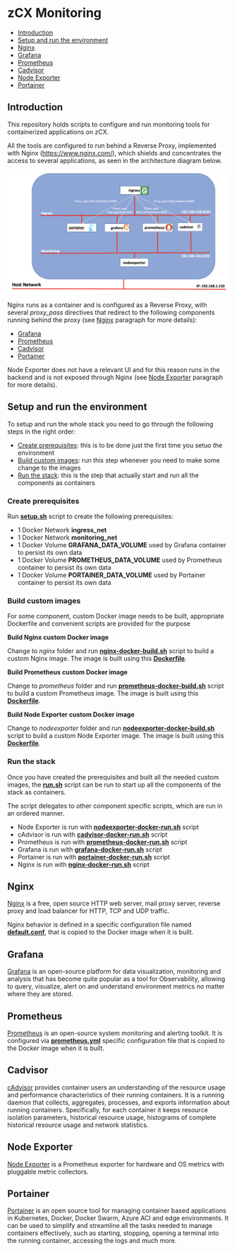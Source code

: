 # zCX Monitoring
- [Introduction](#introduction)
- [Setup and run the environment](#setup-and-run-the-environment)
- [Nginx](#nginx)
- [Grafana](#grafana)
- [Prometheus](#prometheus)
- [Cadvisor](#cadvisor)
- [Node Exporter](#node-exporter)
- [Portainer](#portainer)

## Introduction
This repository holds scripts to configure and run monitoring tools for containerized applications on zCX.

All the tools are configured to run behind a Reverse Proxy, implemented with Nginx (https://www.nginx.com/), which shields and concentrates the access to several applications, as seen in the architecture diagram below.

![](images/architecture.png)

Nginx runs as a container and is configured as a Reverse Proxy, with several *proxy_pass* directives that redirect to the following components running behind the proxy (see [Nginx](#nginx) paragraph for more details):
- [Grafana](#grafana)
- [Prometheus](#prometheus)
- [Cadvisor](#cadvisor)
- [Portainer](#portainer)

Node Exporter does not have a relevant UI and for this reason runs in the backend and is not exposed through Nginx (see [Node Exporter](#node-exporter) paragraph for more details).

## Setup and run the environment
To setup and run the whole stack you need to go through the following steps in the right order: 
- [Create prerequisites](#create-prerequisites): this is to be done just the first time you setuo the environment
- [Build custom images](#build-custom-images): run this step whenever you need to make some change to the images
- [Run the stack](#run-the-stack): this is the step that actually start and run all the components as containers

### Create prerequisites
Run **[setup.sh](setup.sh)** script to create the following prerequisites:

- 1 Docker Network **ingress_net**
- 1 Docker Network **monitoring_net**
- 1 Docker Volume **GRAFANA_DATA_VOLUME** used by Grafana container to persist its own data
- 1 Docker Volume **PROMETHEUS_DATA_VOLUME** used by Prometheus container to persist its own data
- 1 Docker Volume **PORTAINER_DATA_VOLUME** used by Portainer container to persist its own data

### Build custom images
For some component, custom Docker image needs to be built, appropriate Dockerfile and convenient scripts are provided for the purpose

**Build Nginx custom Docker image**

Change to *nginx* folder and run **[nginx-docker-build.sh](nginx/nginx-docker-build.sh)** script to build a custom Nginx image. The image is built using this **[Dockerfile](nginx/Dockerfile)**.

**Build Prometheus custom Docker image**

Change to *prometheus* folder and run **[prometheus-docker-build.sh](prometheus/prometheus-docker-build.sh)** script to build a custom Prometheus image. The image is built using this **[Dockerfile](prometheus/Dockerfile)**.

**Build Node Exporter custom Docker image**

Change to *nodeexporter* folder and run **[nodeexporter-docker-build.sh](nodeexporter/nodeexporter-docker-build.sh)** script to build a custom Node Exporter image. The image is built using this **[Dockerfile](nodeexporter/Dockerfile)**.

### Run the stack
Once you have created the prerequisites and built all the needed custom images, the **[run.sh](run.sh)** script can be run to start up all the components of the stack as containers. 

The script delegates to other component specific scripts, which are run in an ordered manner.

- Node Exporter is run with **[nodeexporter-docker-run.sh](nodeexporter/nodeexporter-docker-run.sh)** script
- cAdvisor is run with **[cadvisor-docker-run.sh](cadvisor/cadvisor-docker-run.sh)** script
- Prometheus is run with **[prometheus-docker-run.sh](prometheus/prometheus-docker-run.sh)** script
- Grafana is run with **[grafana-docker-run.sh](grafana/grafana-docker-run.sh)** script
- Portainer is run with **[portainer-docker-run.sh](portainer/portainer-docker-run.sh)** script
- Nginx is run with **[nginx-docker-run.sh](nginx/nginx-docker-run.sh)** script

## Nginx
[Nginx](https://www.nginx.com/) is a free, open source HTTP web server, mail proxy server, reverse proxy and load balancer for HTTP, TCP and UDP traffic.

Nginx behavior is defined in a specific configuration file named **[default.conf](nginx/default.conf)**, that is copied to the Docker image when it is built.

## Grafana
[Grafana](https://grafana.com/) is an open-source platform for data visualization, monitoring and analysis that has become quite popular as a tool for Observability, allowing to query, visualize, alert on and understand environment metrics no matter where they are stored.

## Prometheus
[Prometheus](https://prometheus.io/) is an open-source system monitoring and alerting toolkit. It is configured via **[prometheus.yml](prometheus/prometheus.yml)** specific configuration file that is copied to the Docker image when it is built.

## Cadvisor
[cAdvisor](https://github.com/google/cadvisor) provides container users an understanding of the resource usage and performance characteristics of their running containers. It is a running daemon that collects, aggregates, processes, and exports information about running containers. Specifically, for each container it keeps resource isolation parameters, historical resource usage, histograms of complete historical resource usage and network statistics.

## Node Exporter
[Node Exporter](https://github.com/prometheus/node_exporter) is a Prometheus exporter for hardware and OS metrics with pluggable metric collectors.

## Portainer
[Portainer](https://www.portainer.io/) is an open source tool for managing container based applications in Kubernetes, Docker, Docker Swarm, Azure ACI and edge environments. It can be used to simplify and streamline all the tasks needed to manage containers effectively, such as starting, stopping, opening a terminal into the running container, accessing the logs and much more.